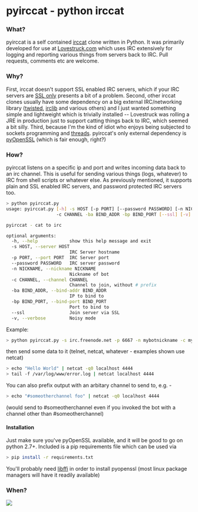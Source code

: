 pyirccat - python irccat
========

### What?

pyirccat is a self contained <a href="https://github.com/RJ/irccat">irccat</a> clone written in Python. It was primarily developed for use at <a href="http://www.lovestruck.com/">Lovestruck.com</a> which uses IRC extensively for logging and reporting various things from servers back to IRC. Pull requests, comments etc are welcome.

### Why?

First, irccat doesn't support SSL enabled IRC servers, which if your IRC servers are <a href="http://i.imgur.com/Wr6Sh6S.png">SSL only</a> presents a bit of a problem. Second, other irccat clones usually have some dependency on a big external IRC/networking library (<a href="https://twistedmatrix.com/trac/">twisted</a>, <a href="http://python-irclib.sourceforge.net/">irclib</a> and various others) and I just wanted something simple and lightweight which is trivially installed -- Lovestruck was rolling a JRE in production just to support catting things back to IRC, which seemed a bit silly. Third, because I'm the kind of idiot who enjoys being subjected to sockets programming and <a href="https://twitter.com/davidlohr/status/288786300067270656">threads</a>. pyirccat's only external dependency is <a href="https://github.com/pyca/pyopenssl">pyOpenSSL</a> (which is fair enough, right?)

### How?

pyirccat listens on a specific ip and port and writes incoming data back to an irc channel. This is useful for sending various things (logs, whatever) to IRC from shell scripts or whatever else. As previously mentioned, it supports plain and SSL enabled IRC servers, and password protected IRC servers too.

```bash
> python pyirccat.py
usage: pyirccat.py [-h] -s HOST [-p PORT] [--password PASSWORD] [-n NICKNAME]
                   -c CHANNEL -ba BIND_ADDR -bp BIND_PORT [--ssl] [-v]

pyirccat - cat to irc

optional arguments:
  -h, --help            show this help message and exit
  -s HOST, --server HOST
                        IRC Server hostname
  -p PORT, --port PORT  IRC Server port
  --password PASSWORD   IRC server password
  -n NICKNAME, --nickname NICKNAME
                        Nickname of bot
  -c CHANNEL, --channel CHANNEL
                        Channel to join, without # prefix
  -ba BIND_ADDR, --bind-addr BIND_ADDR
                        IP to bind to
  -bp BIND_PORT, --bind-port BIND_PORT
                        Port to bind to
  --ssl                 Join server via SSL
  -v, --verbose         Noisy mode
```

Example:

```bash
> python pyirccat.py -s irc.freenode.net -p 6667 -n mybotnickname -c mychannel -ba 0.0.0.0 -bp 4444
```

then send some data to it (telnet, netcat, whatever - examples shown use netcat)

```bash
> echo "Hello World" | netcat -q0 localhost 4444
> tail -f /var/log/www/error.log | netcat localhost 4444
```

You can also prefix output with an arbitary channel to send to, e.g. -

```bash
> echo "#someotherchannel foo" | netcat -q0 localhost 4444
```

(would send to #someotherchannel even if you invoked the bot with a channel other than #someotherchannel)

#### Installation

Just make sure you've pyOpenSSL available, and it will be good to go on python 2.7+. Included is a pip requirements file which can be used via

```bash
> pip install -r requirements.txt
```

You'll probably need <a href="http://sourceware.org/libffi/">libffi</a> in order to install pyopenssl (most linux package managers will have it readily available)


### When?

<img src="http://i.imgur.com/G2lAe1I.jpg">
